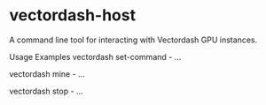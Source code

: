 # vectordash-host
A command line tool for interacting with Vectordash GPU instances.

Usage Examples
vectordash set-command <command> - ...

vectordash mine - ...

vectordash stop - ...
